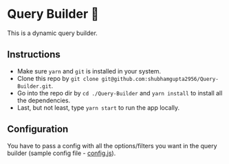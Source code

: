 # Query Builder 💪

This is a dynamic query builder. 

## Instructions

- Make sure `yarn` and `git` is installed in your system.
- Clone this repo by `git clone git@github.com:shubhamgupta2956/Query-Builder.git`.
- Go into the repo dir by `cd ./Query-Builder` and `yarn install` to install all the dependencies.
- Last, but not least, type `yarn start` to run the app locally.

## Configuration

You have to pass a config with all the options/filters you want in the query builder (sample config file - [config.js](./src/config.js)).